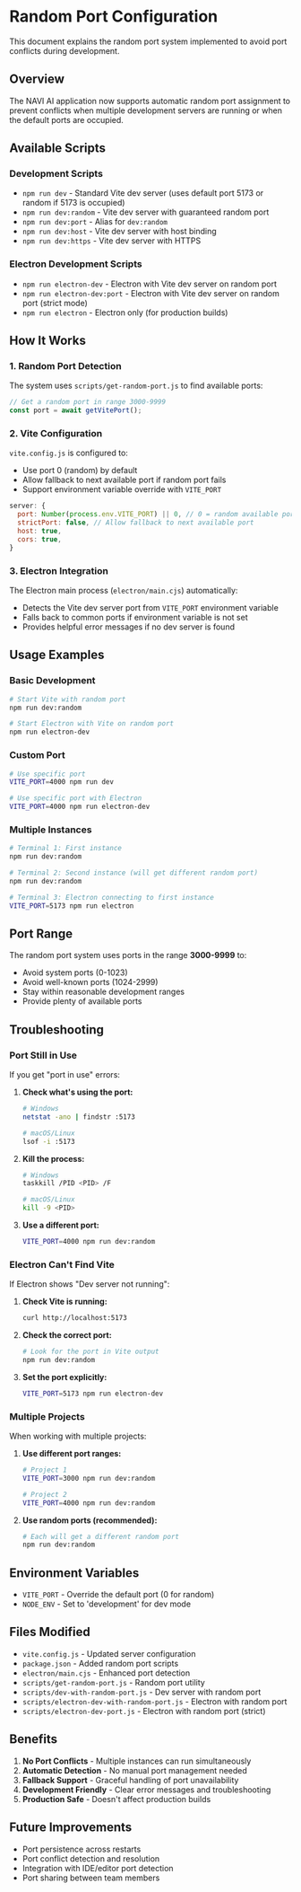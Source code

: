 # Random Port Configuration

This document explains the random port system implemented to avoid port conflicts during development.

## Overview

The NAVI AI application now supports automatic random port assignment to prevent conflicts when multiple development servers are running or when the default ports are occupied.

## Available Scripts

### Development Scripts

- `npm run dev` - Standard Vite dev server (uses default port 5173 or random if 5173 is occupied)
- `npm run dev:random` - Vite dev server with guaranteed random port
- `npm run dev:port` - Alias for `dev:random`
- `npm run dev:host` - Vite dev server with host binding
- `npm run dev:https` - Vite dev server with HTTPS

### Electron Development Scripts

- `npm run electron-dev` - Electron with Vite dev server on random port
- `npm run electron-dev:port` - Electron with Vite dev server on random port (strict mode)
- `npm run electron` - Electron only (for production builds)

## How It Works

### 1. Random Port Detection

The system uses `scripts/get-random-port.js` to find available ports:

```javascript
// Get a random port in range 3000-9999
const port = await getVitePort();
```

### 2. Vite Configuration

`vite.config.js` is configured to:
- Use port 0 (random) by default
- Allow fallback to next available port if random port fails
- Support environment variable override with `VITE_PORT`

```javascript
server: {
  port: Number(process.env.VITE_PORT) || 0, // 0 = random available port
  strictPort: false, // Allow fallback to next available port
  host: true,
  cors: true,
}
```

### 3. Electron Integration

The Electron main process (`electron/main.cjs`) automatically:
- Detects the Vite dev server port from `VITE_PORT` environment variable
- Falls back to common ports if environment variable is not set
- Provides helpful error messages if no dev server is found

## Usage Examples

### Basic Development

```bash
# Start Vite with random port
npm run dev:random

# Start Electron with Vite on random port
npm run electron-dev
```

### Custom Port

```bash
# Use specific port
VITE_PORT=4000 npm run dev

# Use specific port with Electron
VITE_PORT=4000 npm run electron-dev
```

### Multiple Instances

```bash
# Terminal 1: First instance
npm run dev:random

# Terminal 2: Second instance (will get different random port)
npm run dev:random

# Terminal 3: Electron connecting to first instance
VITE_PORT=5173 npm run electron
```

## Port Range

The random port system uses ports in the range **3000-9999** to:
- Avoid system ports (0-1023)
- Avoid well-known ports (1024-2999)
- Stay within reasonable development ranges
- Provide plenty of available ports

## Troubleshooting

### Port Still in Use

If you get "port in use" errors:

1. **Check what's using the port:**
   ```bash
   # Windows
   netstat -ano | findstr :5173
   
   # macOS/Linux
   lsof -i :5173
   ```

2. **Kill the process:**
   ```bash
   # Windows
   taskkill /PID <PID> /F
   
   # macOS/Linux
   kill -9 <PID>
   ```

3. **Use a different port:**
   ```bash
   VITE_PORT=4000 npm run dev:random
   ```

### Electron Can't Find Vite

If Electron shows "Dev server not running":

1. **Check Vite is running:**
   ```bash
   curl http://localhost:5173
   ```

2. **Check the correct port:**
   ```bash
   # Look for the port in Vite output
   npm run dev:random
   ```

3. **Set the port explicitly:**
   ```bash
   VITE_PORT=5173 npm run electron-dev
   ```

### Multiple Projects

When working with multiple projects:

1. **Use different port ranges:**
   ```bash
   # Project 1
   VITE_PORT=3000 npm run dev:random
   
   # Project 2
   VITE_PORT=4000 npm run dev:random
   ```

2. **Use random ports (recommended):**
   ```bash
   # Each will get a different random port
   npm run dev:random
   ```

## Environment Variables

- `VITE_PORT` - Override the default port (0 for random)
- `NODE_ENV` - Set to 'development' for dev mode

## Files Modified

- `vite.config.js` - Updated server configuration
- `package.json` - Added random port scripts
- `electron/main.cjs` - Enhanced port detection
- `scripts/get-random-port.js` - Random port utility
- `scripts/dev-with-random-port.js` - Dev server with random port
- `scripts/electron-dev-with-random-port.js` - Electron with random port
- `scripts/electron-dev-port.js` - Electron with random port (strict)

## Benefits

1. **No Port Conflicts** - Multiple instances can run simultaneously
2. **Automatic Detection** - No manual port management needed
3. **Fallback Support** - Graceful handling of port unavailability
4. **Development Friendly** - Clear error messages and troubleshooting
5. **Production Safe** - Doesn't affect production builds

## Future Improvements

- Port persistence across restarts
- Port conflict detection and resolution
- Integration with IDE/editor port detection
- Port sharing between team members
